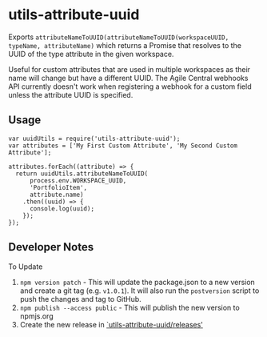 # utils-attribute-uuid

Exports `attributeNameToUUID(attributeNameToUUID(workspaceUUID, typeName, attributeName)` which
returns a Promise that resolves to the UUID of the type attribute in the given workspace.

Useful for custom attributes that are used in multiple workspaces as their name will change but
have a different UUID. The Agile Central webhooks API currently doesn't work when registering a
webhook for a custom field unless the attribute UUID is specified.

## Usage
```
var uuidUtils = require('utils-attribute-uuid');
var attributes = ['My First Custom Attribute', 'My Second Custom Attribute'];

attributes.forEach((attribute) => {
  return uuidUtils.attributeNameToUUID(
      process.env.WORKSPACE_UUID,
      'PortfolioItem',
      attribute.name)
    .then((uuid) => {
      console.log(uuid);
    });
});
```

## Developer Notes
To Update
1. `npm version patch` - This will update the package.json to a new version and create a git tag (e.g. `v1.0.1`). It will also run the `postversion` script
to push the changes and tag to GitHub.
2. `npm publish --access public` - This will publish the new version to npmjs.org
3. Create the new release in [`utils-attribute-uuid/releases'](https://github.com/RallyTechServices/utils-attribute-uuid/releases)
